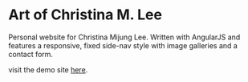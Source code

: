 # Art of Christina M. Lee
Personal website for Christina Mijung Lee.  Written with AngularJS and features a responsive, fixed side-nav style with image galleries and a contact form.

visit the demo site [here](http://timbutorac.com/demo/christinamijunglee.com).
